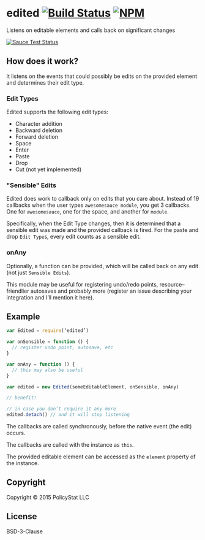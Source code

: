 # edited  [![Build Status](https://travis-ci.org/PolicyStat/edited.svg)](https://travis-ci.org/PolicyStat/edited)  [![NPM](https://nodei.co/npm/edited.png)](https://nodei.co/npm/edited/)


Listens on editable elements and calls back on significant changes

[![Sauce Test Status](https://saucelabs.com/browser-matrix/edited.svg)](https://saucelabs.com/u/edited)

## How does it work?

It listens on the events that could possibly be edits on the
provided element and determines their edit type.

### Edit Types

Edited supports the following edit types:

* Character addition
* Backward deletion
* Forward deletion
* Space
* Enter
* Paste
* Drop
* Cut (not yet implemented)

### "Sensible" Edits

Edited does work to callback only on edits that you care about.
Instead of 19 callbacks when the user types `awesomesauce module`,
you get 3 callbacks.
One for `awesomesauce`,
one for the space,
and another for `module`.

Specifically,
when the Edit Type changes,
then it is determined that a sensible edit was made
and the provided callback is fired.
For the paste and drop `Edit Type`s,
every edit counts as a sensible edit.

### onAny

Optionally,
a function can be provided,
which will be called back on any edit
(not  just `Sensible Edits`).

This module may be useful for registering undo/redo points, resource–friendlier
autosaves and probably more (register an issue describing your
integration and I’ll mention it here).

## Example

``` javascript
var Edited = require(‘edited’)

var onSensible = function () {
  // register undo point, autosave, etc
}

var onAny = function () {
  // this may also be useful
}

var edited = new Edited(someEditableElement, onSensible, onAny)

// benefit!

// in case you don’t require it any more
edited.detach() // and it will stop listening
```

The callbacks are called synchronously, before the native event (the edit)
occurs.

The callbacks are called with the instance as `this`.

The provided editable element can be accessed as the `element` property of
the instance.

## Copyright

Copyright © 2015 PolicyStat LLC

## License

BSD-3-Clause
